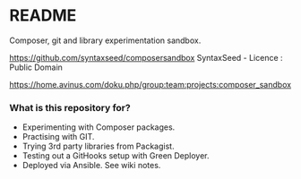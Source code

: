 # README #

Composer, git and library experimentation sandbox.

https://github.com/syntaxseed/composersandbox
SyntaxSeed - Licence : Public Domain

https://home.avinus.com/doku.php/group:team:projects:composer_sandbox

### What is this repository for? ###

* Experimenting with Composer packages.
* Practising with GIT.
* Trying 3rd party libraries from Packagist.
* Testing out a GitHooks setup with Green Deployer.
* Deployed via Ansible. See wiki notes.
